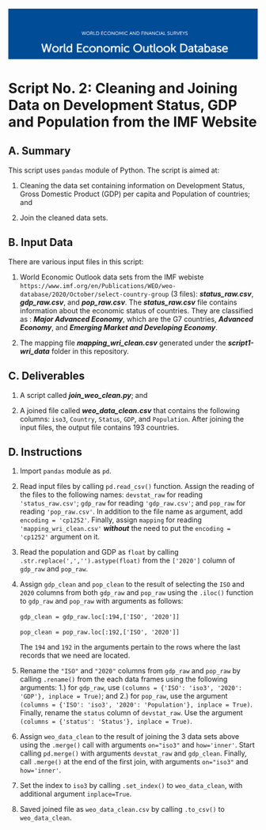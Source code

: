 ![WEO](https://github.com/jsacoba/pai789_finalproject/blob/main/aes-folder/WEO.PNG)

# Script No. 2: Cleaning and Joining Data on Development Status, GDP and Population from the IMF Website

## A. Summary

This script uses `pandas` module of Python. The script is aimed at:

1. Cleaning the data set containing information on Development Status, Gross Domestic Product (GDP) per capita and Population of countries; and

2. Join the cleaned data sets.

## B. Input Data

There are various input files in this script:

1. World Economic Outlook data sets from the IMF webiste `https://www.imf.org/en/Publications/WEO/weo-database/2020/October/select-country-group` (3 files): ***status_raw.csv***, ***gdp_raw.csv***, and ***pop_raw.csv***. The ***status_raw.csv*** file contains information about the economic status of countries. They are classified as : ***Major Advanced Economy***, which are the G7 countries, ***Advanced Economy***, and ***Emerging Market and Developing Economy***.

2. The mapping file ***mapping_wri_clean.csv***  generated under the ***script1-wri_data*** folder in this repository.

## C. Deliverables

1. A script called ***join_weo_clean.py***; and

2. A joined file called ***weo_data_clean.csv*** that contains the following columns: `iso3`, `Country`, `Status`, `GDP`, and `Population`. After joining the input files, the output file contains 193 countries.

## D. Instructions

1. Import `pandas` module as `pd`.

2. Read input files by calling `pd.read_csv()` function. Assign the reading of the files to the following names: `devstat_raw` for reading `'status_raw.csv'`; `gdp_raw` for reading `'gdp_raw.csv'`; and `pop_raw` for reading `'pop_raw.csv'`. In addition to the file name as argument, add `encoding = 'cp1252'`. Finally, assign `mapping` for reading `'mapping_wri_clean.csv'` ***without*** the need to put the `encoding = 'cp1252'` argument on it.

3. Read the population and GDP as `float` by calling `.str.replace(',','').astype(float)` from the `['2020']` column of `gdp_raw` and `pop_raw`.

4. Assign `gdp_clean` and `pop_clean` to the result of selecting the `ISO` and `2020` columns from both `gdp_raw` and `pop_raw` using the `.iloc()` function to  `gdp_raw` and `pop_raw` with arguments as follows:

    `gdp_clean = gdp_raw.loc[:194,['ISO', '2020']]`

    `pop_clean = pop_raw.loc[:192,['ISO', '2020']]`

    The `194` and `192` in the arguments pertain to the rows where the last records that we need are located.

5. Rename the `"ISO"` and `"2020"` columns from `gdp_raw` and `pop_raw` by calling `.rename()` from the each data frames using the following arguments: 1.) for `gdp_raw`, use `(columns = {'ISO': 'iso3', '2020': 'GDP'}, inplace = True)`; and 2.) for `pop_raw`, use the argument `(columns = {'ISO': 'iso3', '2020': 'Population'}, inplace = True)`. Finally, rename the `status` column of `devstat_raw`. Use the argument `(columns = {'status': 'Status'}, inplace = True)`.

6. Assign `weo_data_clean` to the result of joining the 3 data sets above using the `.merge()` call with arguments `on="iso3"` and `how='inner'`. Start calling `pd.merge()` with arguments `devstat_raw` and `gdp_clean`. Finally, call `.merge()` at the end of the first join, with arguments `on="iso3"` and `how='inner'`. 

7. Set the index to `iso3` by calling `.set_index()` to `weo_data_clean`, with additional argument `inplace=True`.

8. Saved joined file as `weo_data_clean.csv` by calling `.to_csv()` to `weo_data_clean`.


